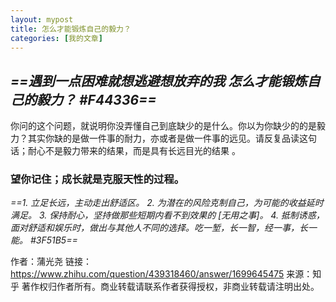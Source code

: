 ```yaml
---
layout: mypost
title: 怎么才能锻炼自己的毅力？
categories: [我的文章]
---
```

## *==遇到一点困难就想逃避想放弃的我 怎么才能锻炼自己的毅力？ #F44336==*
你问的这个问题，就说明你没弄懂自己到底缺少的是什么。你以为你缺少的的是毅力？其实你缺的是做一件事的耐力，亦或者是做一件事的远见。请反复品读这句话；耐心不是毅力带来的结果，而是具有长远目光的结果 。

### 望你记住；成长就是克服天性的过程。
 *==1. 立足长远，主动走出舒适区。
 2. 为潜在的风险克制自己，为可能的收益延时满足。
 3. 保持耐心，坚持做那些短期内看不到效果的 [无用之事]。
 4. 抵制诱惑，面对舒适和娱乐时，做出与其他人不同的选择。吃一堑，长一智，经一事，长一能。 #3F51B5==*

作者：蒲光尧
链接：https://www.zhihu.com/question/439318460/answer/1699645475
来源：知乎
著作权归作者所有。商业转载请联系作者获得授权，非商业转载请注明出处。